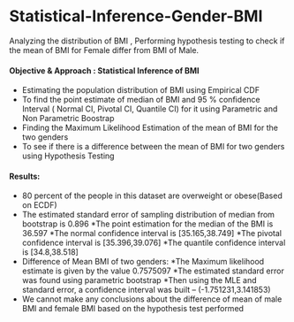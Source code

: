# Statistical-Inference-Gender-BMI
 Analyzing the distribution of BMI , Performing hypothesis testing to check if the mean of BMI for Female differ from BMI of Male.
 
 
 #### Objective & Approach : Statistical Inference of BMI 
 * Estimating the population distribution of BMI using Empirical CDF
 * To find the point estimate of median of BMI and 95 % confidence Interval ( Normal CI, Pivotal CI, Quantile CI) for it using Parametric and Non Parametric Boostrap
 * Finding the Maximum Likelihood Estimation of the mean of BMI for the two genders 
 * To see if there is a difference between the mean of BMI for two genders using Hypothesis Testing
 
 
 #### Results:
 * 80 percent of the people in this dataset are overweight or obese(Based on ECDF)
 * The estimated standard error of sampling distribution of median from bootstrap is 0.896
          *The point estimation for the median of the BMI is 36.597
          *The normal confidence interval is [35.165,38.749]
          *The pivotal confidence interval is [35.396,39.076]
          *The quantile confidence interval is [34.8,38.518]
 * Difference of Mean BMI of two genders:
          *The Maximum likelihood estimate is given by the value 0.7575097
          *The estimated standard error was found using parametric bootstrap
          *Then using the MLE and standard error, a confidence interval was built – (-1.751231,3.141853)
 * We cannot make any conclusions about the difference of mean of male BMI and female BMI based on the hypothesis test performed

